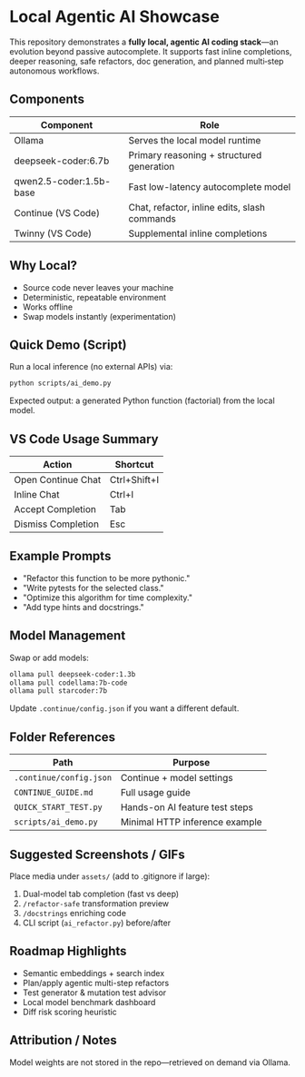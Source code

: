 # Local Agentic AI Showcase

This repository demonstrates a **fully local, agentic AI coding stack**—an evolution beyond passive autocomplete. It supports fast inline completions, deeper reasoning, safe refactors, doc generation, and planned multi‑step autonomous workflows.

## Components
| Component | Role |
|-----------|------|
| Ollama | Serves the local model runtime |
| deepseek-coder:6.7b | Primary reasoning + structured generation |
| qwen2.5-coder:1.5b-base | Fast low-latency autocomplete model |
| Continue (VS Code) | Chat, refactor, inline edits, slash commands |
| Twinny (VS Code) | Supplemental inline completions |

## Why Local?
- Source code never leaves your machine
- Deterministic, repeatable environment
- Works offline
- Swap models instantly (experimentation)

## Quick Demo (Script)
Run a local inference (no external APIs) via:
```bash
python scripts/ai_demo.py
```
Expected output: a generated Python function (factorial) from the local model.

## VS Code Usage Summary
| Action | Shortcut |
|--------|----------|
| Open Continue Chat | Ctrl+Shift+I |
| Inline Chat | Ctrl+I |
| Accept Completion | Tab |
| Dismiss Completion | Esc |

## Example Prompts
- "Refactor this function to be more pythonic."
- "Write pytests for the selected class."
- "Optimize this algorithm for time complexity."
- "Add type hints and docstrings."

## Model Management
Swap or add models:
```bash
ollama pull deepseek-coder:1.3b
ollama pull codellama:7b-code
ollama pull starcoder:7b
```
Update `.continue/config.json` if you want a different default.

## Folder References
| Path | Purpose |
|------|---------|
| `.continue/config.json` | Continue + model settings |
| `CONTINUE_GUIDE.md` | Full usage guide |
| `QUICK_START_TEST.py` | Hands-on AI feature test steps |
| `scripts/ai_demo.py` | Minimal HTTP inference example |

## Suggested Screenshots / GIFs
Place media under `assets/` (add to .gitignore if large):
1. Dual-model tab completion (fast vs deep)
2. `/refactor-safe` transformation preview
3. `/docstrings` enriching code
4. CLI script (`ai_refactor.py`) before/after

## Roadmap Highlights
- Semantic embeddings + search index
- Plan/apply agentic multi-step refactors
- Test generator & mutation test advisor
- Local model benchmark dashboard
- Diff risk scoring heuristic

## Attribution / Notes
Model weights are not stored in the repo—retrieved on demand via Ollama.
